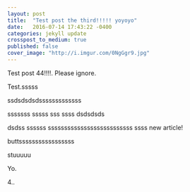 ```yaml
---
layout: post
title:  "Test post the third!!!!! yoyoyo"
date:   2016-07-14 17:43:22 -0400
categories: jekyll update
crosspost_to_medium: true
published: false
cover_image: "http://i.imgur.com/0NgGgr9.jpg"
---
```

Test post 44!!!!. Please ignore.


Test.sssss

ssdsdsdsdsssssssssssss

sssssss
sssss
sss
ssss
dsdsdsds

dsdss
ssssss
ssssssssssssssssssssssssss
ssss
new article!

buttsssssssssssssssss

stuuuuu

Yo.

4..
